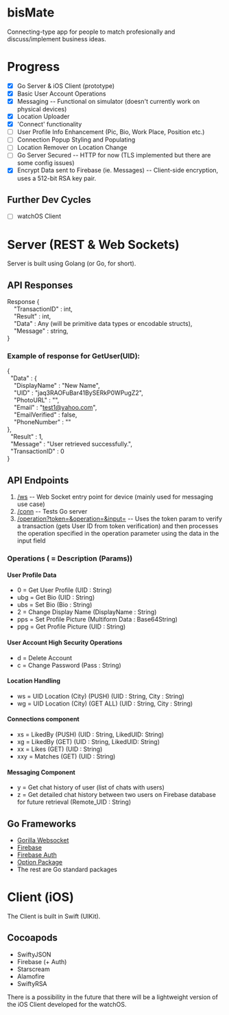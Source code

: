 # bisMate
Connecting-type app for people to match profesionally and discuss/implement business ideas. 

# Progress
- [x] Go Server & iOS Client (prototype)
- [x] Basic User Account Operations
- [x] Messaging -- Functional on simulator (doesn't currently work on physical devices)
- [x] Location Uploader
- [x] 'Connect' functionality
- [ ] User Profile Info Enhancement (Pic, Bio, Work Place, Position etc.)
- [ ] Connection Popup Styling and Populating
- [ ] Location Remover on Location Change
- [ ] Go Server Secured -- HTTP for now (TLS implemented but there are some config issues)
- [x] Encrypt Data sent to Firebase (ie. Messages) -- Client-side encryption, uses a 512-bit RSA key pair.

## Further Dev Cycles
- [ ] watchOS Client

# Server (REST & Web Sockets)
Server is built using Golang (or Go, for short).

## API Responses
Response {\
&nbsp;&nbsp;&nbsp;&nbsp;"TransactionID" : int,\
&nbsp;&nbsp;&nbsp;&nbsp;"Result" : int,\
&nbsp;&nbsp;&nbsp;&nbsp;"Data" : Any (will be primitive data types or encodable structs),\
&nbsp;&nbsp;&nbsp;&nbsp;"Message" : string,\
}

### Example of response for GetUser(UID):
{\
&nbsp;&nbsp;"Data" : {\
&nbsp;&nbsp;&nbsp;&nbsp;"DisplayName" : "New Name",\
&nbsp;&nbsp;&nbsp;&nbsp;"UID" : "jaq3RAOFuBar41BySERkP0WPugZ2",\
&nbsp;&nbsp;&nbsp;&nbsp;"PhotoURL" : "",\
&nbsp;&nbsp;&nbsp;&nbsp;"Email" : "test1@yahoo.com",\
&nbsp;&nbsp;&nbsp;&nbsp;"EmailVerified" : false,\
&nbsp;&nbsp;&nbsp;&nbsp;"PhoneNumber" : ""\
  },\
&nbsp;&nbsp;"Result" : 1,\
&nbsp;&nbsp;"Message" : "User retrieved successfully.",\
&nbsp;&nbsp;"TransactionID" : 0\
}

## API Endpoints
1. [/ws]("http://localhost:8000/ws") -- Web Socket entry point for device (mainly used for messaging use case)
2. [/conn]("http://localhost:8000/conn") -- Tests Go server 
3. [/operation?token=<String>&operation=<String>&input=<String>]("http://localhost:8000/operation?token=<String>&operation=<String>&input=<String>") -- Uses the token param to verify a transaction (gets User ID from token verification) and then processes the operation specified in the operation parameter using the data in the input field

### Operations (<Number> = Description (Params))
#### User Profile Data
- 0 = Get User Profile                        (UID : String)
- ubg = Get Bio                                 (UID : String)
- ubs = Set Bio                                  (Bio : String)
- 2 = Change Display Name              (DisplayName : String)
- pps = Set Profile Picture                 (Multiform Data : Base64String)
- ppg = Get Profile Picture                 (UID : String)

#### User Account High Security Operations
- d = Delete Account
- c = Change Password                     (Pass : String)

#### Location Handling
- ws = UID Location (City) (PUSH)         (UID : String, City : String)
- wg = UID Location (City) (GET ALL)     (UID : String, City : String)

#### Connections component
- xs = LikedBy (PUSH)                   (UID : String, LikedUID: String)
- xg = LikedBy (GET)                      (UID : String, LikedUID: String)
- xx = Likes (GET)                           (UID : String)
- xxy = Matches (GET)                    (UID : String)

#### Messaging Component
- y = Get chat history of user (list of chats with users)
- z = Get detailed chat history between two users on Firebase database for future retrieval     (Remote_UID : String)

## Go Frameworks 
- [Gorilla Websocket]("https://github.com/gorilla/websocket")
- [Firebase]("https://firebase.google.com/go")
- [Firebase Auth]("https://firebase.google.com/go/auth")
- [Option Package]("https://google.golang.org/api/option")
- The rest are Go standard packages

# Client (iOS)
The Client is built in Swift (UIKit).

## Cocoapods
- SwiftyJSON
- Firebase (+ Auth)
- Starscream
- Alamofire
- SwiftyRSA

There is a possibility in the future that there will be a lightweight version of the iOS Client developed for the watchOS.
